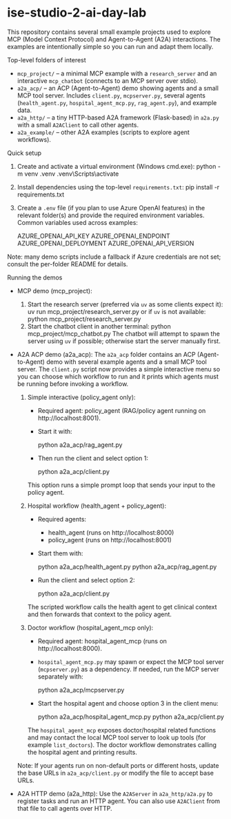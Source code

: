 # ise-studio-2-ai-day-lab

This repository contains several small example projects used to explore MCP (Model Context Protocol) and Agent-to-Agent (A2A) interactions. The examples are intentionally simple so you can run and adapt them locally.

Top-level folders of interest

- `mcp_project/` – a minimal MCP example with a `research_server` and an interactive `mcp_chatbot` (connects to an MCP server over stdio).
- `a2a_acp/` – an ACP (Agent-to-Agent) demo showing agents and a small MCP tool server. Includes `client.py`, `mcpserver.py`, several agents (`health_agent.py`, `hospital_agent_mcp.py`, `rag_agent.py`), and example data.
- `a2a_http/` – a tiny HTTP-based A2A framework (Flask-based) in `a2a.py` with a small `A2AClient` to call other agents.
- `a2a_example/` – other A2A examples (scripts to explore agent workflows).

Quick setup

1. Create and activate a virtual environment (Windows cmd.exe):
   python -m venv .venv
   .venv\Scripts\activate

2. Install dependencies using the top-level `requirements.txt`:
   pip install -r requirements.txt

3. Create a `.env` file (if you plan to use Azure OpenAI features) in the relevant folder(s) and provide the required environment variables. Common variables used across examples:

   AZURE_OPENAI_API_KEY
   AZURE_OPENAI_ENDPOINT
   AZURE_OPENAI_DEPLOYMENT
   AZURE_OPENAI_API_VERSION

Note: many demo scripts include a fallback if Azure credentials are not set; consult the per-folder README for details.

Running the demos

- MCP demo (mcp_project):
  1. Start the research server (preferred via `uv` as some clients expect it):
     uv run mcp_project/research_server.py
     or if `uv` is not available:
     python mcp_project/research_server.py
  2. Start the chatbot client in another terminal:
     python mcp_project/mcp_chatbot.py
  The chatbot will attempt to spawn the server using `uv` if possible; otherwise start the server manually first.

- A2A ACP demo (a2a_acp):
  The `a2a_acp` folder contains an ACP (Agent-to-Agent) demo with several example agents and a small MCP tool server. The `client.py` script now provides a simple interactive menu so you can choose which workflow to run and it prints which agents must be running before invoking a workflow.

  1) Simple interactive (policy_agent only):
     - Required agent: policy_agent (RAG/policy agent running on http://localhost:8001).
     - Start it with:

       python a2a_acp/rag_agent.py

     - Then run the client and select option 1:

       python a2a_acp/client.py

     This option runs a simple prompt loop that sends your input to the policy agent.

  2) Hospital workflow (health_agent + policy_agent):
     - Required agents:
       - health_agent (runs on http://localhost:8000)
       - policy_agent (runs on http://localhost:8001)
     - Start them with:

       python a2a_acp/health_agent.py
       python a2a_acp/rag_agent.py

     - Run the client and select option 2:

       python a2a_acp/client.py

     The scripted workflow calls the health agent to get clinical context and then forwards that context to the policy agent.

  3) Doctor workflow (hospital_agent_mcp only):
     - Required agent: hospital_agent_mcp (runs on http://localhost:8000).
     - `hospital_agent_mcp.py` may spawn or expect the MCP tool server (`mcpserver.py`) as a dependency. If needed, run the MCP server separately with:

       python a2a_acp/mcpserver.py

     - Start the hospital agent and choose option 3 in the client menu:

       python a2a_acp/hospital_agent_mcp.py
       python a2a_acp/client.py

     The `hospital_agent_mcp` exposes doctor/hospital related functions and may contact the local MCP tool server to look up tools (for example `list_doctors`). The doctor workflow demonstrates calling the hospital agent and printing results.

  Note: If your agents run on non-default ports or different hosts, update the base URLs in `a2a_acp/client.py` or modify the file to accept base URLs.

- A2A HTTP demo (a2a_http):
  Use the `A2AServer` in `a2a_http/a2a.py` to register tasks and run an HTTP agent. You can also use `A2AClient` from that file to call agents over HTTP.

